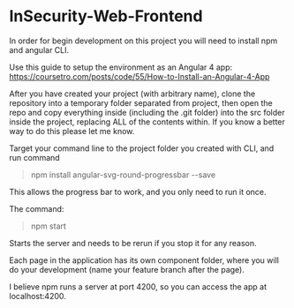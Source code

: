 # InSecurity-Web-Frontend

In order for begin development on this project you will need to install npm and angular CLI.

Use this guide to setup the environment as an Angular 4 app: https://coursetro.com/posts/code/55/How-to-Install-an-Angular-4-App

After you have created your project (with arbitrary name), clone the repository into a temporary folder separated from project, then open the repo and copy everything inside (including the .git folder) into the src folder inside the project, replacing ALL of the contents within. If you know a better way to do this please let me know.

Target your command line to the project folder you created with CLI, and run command

>npm install angular-svg-round-progressbar --save

This allows the progress bar to work, and you only need to run it once.

The command:

>npm start

Starts the server and needs to be rerun if you stop it for any reason.

Each page in the application has its own component folder, where you will do your development (name your feature branch after the page).

I believe npm runs a server at port 4200, so you can access the app at localhost:4200.